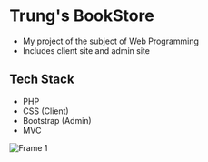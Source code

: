 # Trung's BookStore
- My project of the subject of Web Programming
- Includes client site and admin site

## Tech Stack
- PHP
- CSS (Client)
- Bootstrap (Admin)
- MVC
 
 
![Frame 1](https://user-images.githubusercontent.com/44517184/123893905-76b02600-d987-11eb-8ad9-ba5fae9526e3.png)
